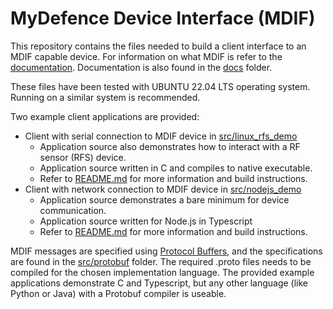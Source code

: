  <!-- **************************************************************************
 *                                                                             *
 *                                                 ,,                          *
 *                                                       ,,,,,                 *
 *                                                           ,,,,,             *
 *           ,,,,,,,,,,,,,,,,,,,,,,,,,,,,                        ,,,,          *
 *          ,,,,,,,,,,,,,,,,,,,,,,,,,,,,,            ,,,,          ,,,,        *
 *          ,,,,,       ,,,,,      ,,,,,,                ,,,,        ,,,       *
 *          ,,,,,       ,,,,,      ,,,,,,                   ,,,        ,,,     *
 *          ,,,,,       ,,,,,      ,,,,,,       ,,,           ,,,        ,     *
 *          ,,,,,       ,,,,,      ,,,,,,           ,,,         ,,        ,    *
 *          ,,,,,       ,,,,,      ,,,,,,              ,,        ,,            *
 *          ,,,,,       ,,,,,      ,,,,,,                ,        ,            *
 *          ,,,,,       ,,,,,      ,,,,,,                 ,                    *
 *          ,,,,,       ,,,,,      ,,,,,,                                      *
 *          ,,,,,       ,,,,,      ,,,,,,                                      *
 *                                       ,,,,,,,,,,,,,,,,,,,,,,,,,,            *
 *                                       ,,,,,,,,,,,,,,,,,,,,,,,,,,,,          *
 *                                       ,,,,,                  ,,,,,,         *
 *                     ,                 ,,,,,                  ,,,,,,         *
 *             ,        ,,               ,,,,,                  ,,,,,,         *
 *    ,        ,,        ,,,             ,,,,,                  ,,,,,,         *
 *     ,        ,,,         ,,,          ,,,,,                  ,,,,,,         *
 *     ,,,       ,,,                     ,,,,,                  ,,,,,,         *
 *      ,,,        ,,,,                  ,,,,,                  ,,,,,,         *
 *        ,,,         ,,,,               ,,,,,                  ,,,,,,         *
 *         ,,,,,            ,,,,         ,,,,,,,,,,,,,,,,,,,,,,,,,,,,          *
 *            ,,,,                       ,,,,,,,,,,,,,,,,,,,,,,,,,,            *
 *               ,,,,,                                                         *
 *                    ,,,,,                                                    *
 *                                                                             *
 * Program/file : README.md                                                    *
 *                                                                             *
 * Description  : Top level readme file with general information and links     *
 *              :                                                              *
 *                                                                             *
 * Copyright 2023 MyDefence A/S.                                               *
 *                                                                             *
 * Licensed under the Apache License, Version 2.0 (the "License");             *
 * you may not use this file except in compliance with the License.            *
 * You may obtain a copy of the License at                                     *
 *                                                                             *
 * http://www.apache.org/licenses/LICENSE-2.0                                  *
 *                                                                             *
 * Unless required by applicable law or agreed to in writing, software         *
 * distributed under the License is distributed on an "AS IS" BASIS,           *
 * WITHOUT WARRANTIES OR CONDITIONS OF ANY KIND, either express or implied.    *
 * See the License for the specific language governing permissions and         *
 * limitations under the License.                                              *
 *                                                                             *
 *                                                                             *
 *                                                                             *
 *************************************************************************** -->
# MyDefence Device Interface (MDIF)
This repository contains the files needed to build a client interface to an MDIF
capable device. For information on what MDIF is refer to the
[documentation](https://mydefence.github.io/mdif/index.html). Documentation is
also found in the [docs](docs/) folder.

These files have been tested with UBUNTU 22.04 LTS operating system. Running on
a similar system is recommended.

Two example client applications are provided:
* Client with serial connection to MDIF device in
  [src/linux_rfs_demo](src/linux_rfs_demo/)
    * Application source also demonstrates how to interact with a RF sensor
      (RFS) device.
    * Application source written in C and compiles to native executable.
    * Refer to [README.md](src/linux_rfs_demo/README.md) for more information
      and build instructions.
* Client with network connection to MDIF device in
  [src/nodejs_demo](src/nodejs_demo/)
    * Application source demonstrates a bare minimum for device communication.
    * Application source written for Node.js in Typescript
    * Refer to [README.md](src/nodejs_demo/README.md) for more information and
      build instructions.

MDIF messages are specified using [Protocol Buffers](https://protobuf.dev/), and
the specifications are found in the [src/protobuf](src/protobuf) folder. The
required .proto files needs to be compiled for the chosen implementation
language. The provided example applications demonstrate C and Typescript, but
any other language (like Python or Java) with a Protobuf compiler is useable.


